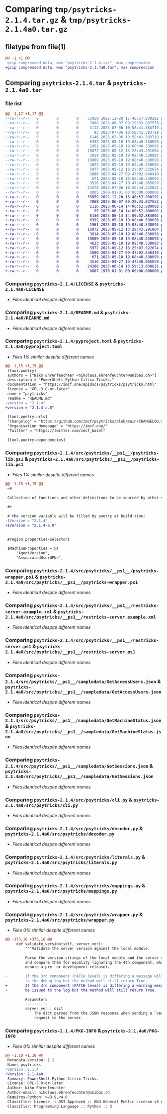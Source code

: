 # Comparing `tmp/psytricks-2.1.4.tar.gz` & `tmp/psytricks-2.1.4a0.tar.gz`

## filetype from file(1)

```diff
@@ -1 +1 @@
-gzip compressed data, was "psytricks-2.1.4.tar", max compression
+gzip compressed data, was "psytricks-2.1.4a0.tar", max compression
```

## Comparing `psytricks-2.1.4.tar` & `psytricks-2.1.4a0.tar`

### file list

```diff
@@ -1,17 +1,17 @@
--rw-r--r--   0        0        0    35059 2022-12-20 15:40:57.930292 psytricks-2.1.4/LICENSE
--rw-r--r--   0        0        0     7868 2023-06-07 09:29:33.837553 psytricks-2.1.4/README.md
--rw-r--r--   0        0        0     1112 2023-07-06 10:58:41.583719 psytricks-2.1.4/pyproject.toml
--rw-r--r--   0        0        0       93 2023-07-06 10:58:41.583719 psytricks-2.1.4/src/psytricks/__init__.py
--rw-r--r--   0        0        0     6146 2023-07-06 10:58:41.583719 psytricks-2.1.4/src/psytricks/__ps1__/psytricks-lib.ps1
--rw-r--r--   0        0        0     6392 2023-05-10 19:08:40.530093 psytricks-2.1.4/src/psytricks/__ps1__/psytricks-wrapper.ps1
--rw-r--r--   0        0        0     1961 2023-05-10 19:08:40.530093 psytricks-2.1.4/src/psytricks/__ps1__/restricks-server.example.xml
--rw-r--r--   0        0        0    16072 2023-05-12 13:28:43.291864 psytricks-2.1.4/src/psytricks/__ps1__/restricks-server.ps1
--rw-r--r--   0        0        0     3014 2023-05-10 19:08:40.530093 psytricks-2.1.4/src/psytricks/__ps1__/sampledata/GetAccessUsers.json
--rw-r--r--   0        0        0    18009 2023-05-10 19:08:40.530093 psytricks-2.1.4/src/psytricks/__ps1__/sampledata/GetMachineStatus.json
--rw-r--r--   0        0        0     4623 2023-05-10 19:08:40.530093 psytricks-2.1.4/src/psytricks/__ps1__/sampledata/GetSessions.json
--rw-r--r--   0        0        0     5977 2023-05-12 16:25:07.522674 psytricks-2.1.4/src/psytricks/cli.py
--rw-r--r--   0        0        0     1880 2023-04-27 09:47:02.646410 psytricks-2.1.4/src/psytricks/decoder.py
--rw-r--r--   0        0        0      671 2023-05-10 19:08:40.530093 psytricks-2.1.4/src/psytricks/literals.py
--rw-r--r--   0        0        0     3516 2023-04-27 10:47:48.965859 psytricks-2.1.4/src/psytricks/mappings.py
--rw-r--r--   0        0        0    24278 2023-07-06 10:55:44.342051 psytricks-2.1.4/src/psytricks/wrapper.py
--rw-r--r--   0        0        0     8805 1970-01-01 00:00:00.000000 psytricks-2.1.4/PKG-INFO
+-rw-r--r--   0        0        0    35059 2022-12-20 15:40:57.930292 psytricks-2.1.4a0/LICENSE
+-rw-r--r--   0        0        0     7868 2023-06-07 09:29:33.837553 psytricks-2.1.4a0/README.md
+-rw-r--r--   0        0        0     1116 2023-06-14 14:00:52.880002 psytricks-2.1.4a0/pyproject.toml
+-rw-r--r--   0        0        0       97 2023-06-14 14:00:52.880002 psytricks-2.1.4a0/src/psytricks/__init__.py
+-rw-r--r--   0        0        0     6150 2023-06-14 14:00:52.884002 psytricks-2.1.4a0/src/psytricks/__ps1__/psytricks-lib.ps1
+-rw-r--r--   0        0        0     6392 2023-05-10 19:08:40.530093 psytricks-2.1.4a0/src/psytricks/__ps1__/psytricks-wrapper.ps1
+-rw-r--r--   0        0        0     1961 2023-05-10 19:08:40.530093 psytricks-2.1.4a0/src/psytricks/__ps1__/restricks-server.example.xml
+-rw-r--r--   0        0        0    16072 2023-05-12 13:28:43.291864 psytricks-2.1.4a0/src/psytricks/__ps1__/restricks-server.ps1
+-rw-r--r--   0        0        0     3014 2023-05-10 19:08:40.530093 psytricks-2.1.4a0/src/psytricks/__ps1__/sampledata/GetAccessUsers.json
+-rw-r--r--   0        0        0    18009 2023-05-10 19:08:40.530093 psytricks-2.1.4a0/src/psytricks/__ps1__/sampledata/GetMachineStatus.json
+-rw-r--r--   0        0        0     4623 2023-05-10 19:08:40.530093 psytricks-2.1.4a0/src/psytricks/__ps1__/sampledata/GetSessions.json
+-rw-r--r--   0        0        0     5977 2023-05-12 16:25:07.522674 psytricks-2.1.4a0/src/psytricks/cli.py
+-rw-r--r--   0        0        0     1880 2023-04-27 09:47:02.646410 psytricks-2.1.4a0/src/psytricks/decoder.py
+-rw-r--r--   0        0        0      671 2023-05-10 19:08:40.530093 psytricks-2.1.4a0/src/psytricks/literals.py
+-rw-r--r--   0        0        0     3516 2023-04-27 10:47:48.965859 psytricks-2.1.4a0/src/psytricks/mappings.py
+-rw-r--r--   0        0        0    24280 2023-06-14 13:59:13.038825 psytricks-2.1.4a0/src/psytricks/wrapper.py
+-rw-r--r--   0        0        0     8807 1970-01-01 00:00:00.000000 psytricks-2.1.4a0/PKG-INFO
```

### Comparing `psytricks-2.1.4/LICENSE` & `psytricks-2.1.4a0/LICENSE`

 * *Files identical despite different names*

### Comparing `psytricks-2.1.4/README.md` & `psytricks-2.1.4a0/README.md`

 * *Files identical despite different names*

### Comparing `psytricks-2.1.4/pyproject.toml` & `psytricks-2.1.4a0/pyproject.toml`

 * *Files 1% similar despite different names*

```diff
@@ -1,15 +1,15 @@
 [tool.poetry]
 authors = ["Niko Ehrenfeuchter <nikolaus.ehrenfeuchter@unibas.ch>"]
 description = "PowerShell Python Citrix Tricks."
 documentation = "https://imcf.one/apidocs/psytricks/psytricks.html"
 license = "GPL-3.0-or-later"
 name = "psytricks"
 readme = "README.md"
-version = "2.1.4"
+version = "2.1.4-a.0"
 
 [tool.poetry.urls]
 "Changelog" = "https://github.com/imcf/psytricks/blob/main/CHANGELOG.md"
 "Organisation Homepage" = "https://imcf.one/"
 "Twitter" = "https://twitter.com/imcf_basel"
 
 [tool.poetry.dependencies]
```

### Comparing `psytricks-2.1.4/src/psytricks/__ps1__/psytricks-lib.ps1` & `psytricks-2.1.4a0/src/psytricks/__ps1__/psytricks-lib.ps1`

 * *Files 1% similar despite different names*

```diff
@@ -1,15 +1,15 @@
 <#
 
 Collection of functions and other definitions to be sourced by other scripts.
 
 #>
 
 # the version variable will be filled by poetry at build time:
-$Version = "2.1.4"
+$Version = "2.1.4-a.0"
 
 
 #region properties-selectors
 
 $MachineProperties = @(
     "AgentVersion",
     "AssociatedUserUPNs",
```

### Comparing `psytricks-2.1.4/src/psytricks/__ps1__/psytricks-wrapper.ps1` & `psytricks-2.1.4a0/src/psytricks/__ps1__/psytricks-wrapper.ps1`

 * *Files identical despite different names*

### Comparing `psytricks-2.1.4/src/psytricks/__ps1__/restricks-server.example.xml` & `psytricks-2.1.4a0/src/psytricks/__ps1__/restricks-server.example.xml`

 * *Files identical despite different names*

### Comparing `psytricks-2.1.4/src/psytricks/__ps1__/restricks-server.ps1` & `psytricks-2.1.4a0/src/psytricks/__ps1__/restricks-server.ps1`

 * *Files identical despite different names*

### Comparing `psytricks-2.1.4/src/psytricks/__ps1__/sampledata/GetAccessUsers.json` & `psytricks-2.1.4a0/src/psytricks/__ps1__/sampledata/GetAccessUsers.json`

 * *Files identical despite different names*

### Comparing `psytricks-2.1.4/src/psytricks/__ps1__/sampledata/GetMachineStatus.json` & `psytricks-2.1.4a0/src/psytricks/__ps1__/sampledata/GetMachineStatus.json`

 * *Files identical despite different names*

### Comparing `psytricks-2.1.4/src/psytricks/__ps1__/sampledata/GetSessions.json` & `psytricks-2.1.4a0/src/psytricks/__ps1__/sampledata/GetSessions.json`

 * *Files identical despite different names*

### Comparing `psytricks-2.1.4/src/psytricks/cli.py` & `psytricks-2.1.4a0/src/psytricks/cli.py`

 * *Files identical despite different names*

### Comparing `psytricks-2.1.4/src/psytricks/decoder.py` & `psytricks-2.1.4a0/src/psytricks/decoder.py`

 * *Files identical despite different names*

### Comparing `psytricks-2.1.4/src/psytricks/literals.py` & `psytricks-2.1.4a0/src/psytricks/literals.py`

 * *Files identical despite different names*

### Comparing `psytricks-2.1.4/src/psytricks/mappings.py` & `psytricks-2.1.4a0/src/psytricks/mappings.py`

 * *Files identical despite different names*

### Comparing `psytricks-2.1.4/src/psytricks/wrapper.py` & `psytricks-2.1.4a0/src/psytricks/wrapper.py`

 * *Files 0% similar despite different names*

```diff
@@ -373,16 +373,16 @@
     def validate_version(self, server_ver):
         """Validate the server version against the local module.
 
         Parse the version strings of the local module and the server response
         and compare them for equality (ignoring the 4th component, which may
         denote a pre- or development-release).
 
-        If the 3rd component (PATCH level) is differing a message will be issued
-        to the debug log but the method will still return True.
+        If the 3rd component (PATCH level) is differing a warning message will
+        be issued to the log but the method will still return True.
 
         Parameters
         ----------
         server_ver : dict
             The dict parsed from the JSON response when sending a `version` GET
             request to the server.
```

### Comparing `psytricks-2.1.4/PKG-INFO` & `psytricks-2.1.4a0/PKG-INFO`

 * *Files 0% similar despite different names*

```diff
@@ -1,10 +1,10 @@
 Metadata-Version: 2.1
 Name: psytricks
-Version: 2.1.4
+Version: 2.1.4a0
 Summary: PowerShell Python Citrix Tricks.
 License: GPL-3.0-or-later
 Author: Niko Ehrenfeuchter
 Author-email: nikolaus.ehrenfeuchter@unibas.ch
 Requires-Python: >=3.9,<4.0
 Classifier: License :: OSI Approved :: GNU General Public License v3 or later (GPLv3+)
 Classifier: Programming Language :: Python :: 3
```

